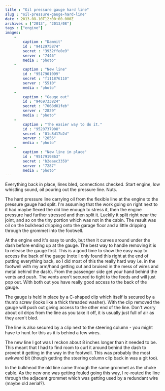 ```yaml
---
title : "Oil pressure gauge hard line"
slug : "oil-pressure-gauge-hard-line"
date : 2013-08-10T12:00:00.000Z
archives : ["2013", "2013/08"]
tags : ["engine"]
images:
    -
        caption : "Dammit"
        id : "9412975874"
        secret : "3932ffe0e9"
        server : "7446"
        media : "photo"
    -
        caption : "New line"
        id : "9517901099"
        secret : "f111876110"
        server : "5510"
        media : "photo"
    -
        caption : "Gauge out"
        id : "9469733824"
        secret : "7068d01feb"
        server : "2829"
        media : "photo"
    -
        caption : "The easier way to do it."
        id : "9520737908"
        secret : "01c8d17b2d"
        server : "2856"
        media : "photo"
    -
        caption : "New line in place"
        id : "9517919863"
        secret : "b2eaec3359"
        server : "7287"
        media : "photo"
---
```


Everything back in place, lines bled, connections checked. Start engine, low whistling sound, oil pouring out the pressure line. Nuts.


The hard pressure line carrying oil from the flexible line at the engine to the pressure gauge had split. I'm assuming that the work going on right next to it had maybe flexed the old line enough to stress it, then the engine pressure had further stressed and then split it. Luckily it split right near the joint, and so on the tiny portion which was not in the cabin. The result was oil on the bulkhead dripping onto the garage floor and a little dripping through the grommet into the footwell.


At the engine end it's easy to undo, but then it curves around under the dash before ending up at the gauge. The best way to handle removing it is to release the gauge first. This is a good time to show the easy way to access the back of the gauge (note I only found this right at the end of putting everything back, so I did most of this the really hard way i.e. in the footwell with my arm/hand getting cut and bruised in the mess of wires and metal behind the dash). From the passenger side get your hand behind the vents and push. The vents aren't secured to tight to the feeds and will just pop out. With both out you have really good access to the back of the gauge.


The gauge is held in place by a C-shaped clip which itself is secured by a thumb screw (looks like a thick threaded washer). With the clip removed the gauge will push out giving access to the other end of the line. Don't worry about oil drips from the line as you take it off, it is usually just full of air as they aren't bled.


The line is also secured by a clip next to the steering column - you might have to hunt for this as it is behind a few wires.


The new line I got was I reckon about 8 inches longer than it needed to be. This meant that I had to find room to curl it around behind the dash to prevent it getting in the way in the footwell. This was probably the most awkward bit (though getting the steering column clip back in was a git too).


In the bulkhead the old line came through the same grommet as the choke cable. As the new one was getting fouled going this way, I re-routed the line through the adjacent grommet which was getting used by a redundant wire (maybe old aerial?).